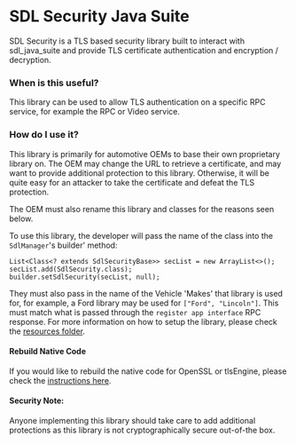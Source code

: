 # SDL Security Java Suite

SDL Security is a TLS based security library built to interact with sdl_java_suite and provide TLS certificate authentication and encryption / decryption.

### When is this useful?
This library can be used to allow TLS authentication on a specific RPC service, for example the RPC or Video service.

### How do I use it?
This library is primarily for automotive OEMs to base their own proprietary library on. The OEM may change the URL to retrieve a certificate, and may want to provide additional protection to this library. Otherwise, it will be quite easy for an attacker to take the certificate and defeat the TLS protection.

The OEM must also rename this library and classes for the reasons seen below.

To use this library, the developer will pass the name of the class into the `SdlManager`'s builder' method:
```
List<Class<? extends SdlSecurityBase>> secList = new ArrayList<>();
secList.add(SdlSecurity.class);
builder.setSdlSecurity(secList, null);
```

They must also pass in the name of the Vehicle 'Makes' that library is used for, for example, a Ford library may be used for `["Ford", "Lincoln"]`. This must match what is passed through the `register app interface` RPC response. For more information on how to setup the library, please check the [resources folder](/resources/readme.md).

#### Rebuild Native Code
If you would like to rebuild the native code for OpenSSL or tlsEngine, please check the [instructions here](/resources/compile_native_code.md).

#### Security Note:
Anyone implementing this library should take care to add additional protections as this library is not cryptographically secure out-of-the box.